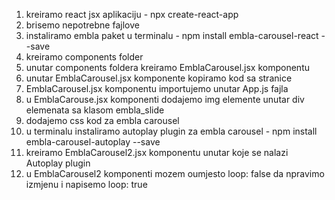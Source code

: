 1. kreiramo react jsx aplikaciju - npx create-react-app 
2. brisemo nepotrebne fajlove
3. instaliramo embla paket u terminalu - npm install embla-carousel-react --save
4. kreiramo components folder
5. unutar components foldera kreiramo EmblaCarousel.jsx komponentu
6. unutar EmblaCarousel.jsx komponente kopiramo kod sa stranice 
7. EmblaCarousel.jsx komponentu importujemo unutar App.js fajla
8. u EmblaCarouse.jsx komponenti dodajemo img elemente unutar div elemenata sa klasom embla_slide
9. dodajemo css kod za embla carousel
10. u terminalu instaliramo autoplay plugin za embla carousel - npm install embla-carousel-autoplay --save
11. kreiramo EmblaCarousel2.jsx komponentu unutar koje se nalazi Autoplay plugin
12. u EmblaCarousel2 komponenti mozem oumjesto loop: false  da npravimo izmjenu i napisemo loop: true

